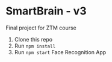 # SmartBrain - v3
Final project for ZTM course


1. Clone this repo
2. Run `npm install`
3. Run `npm start`
Face Recognition App
